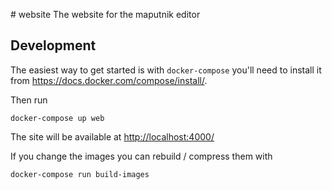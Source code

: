 # website
The website for the maputnik editor


## Development
The easiest way to get started is with `docker-compose` you'll need to install it from <https://docs.docker.com/compose/install/>.

Then run

```
docker-compose up web
```

The site will be available at <http://localhost:4000/>

If you change the images you can rebuild / compress them with

```
docker-compose run build-images
```

